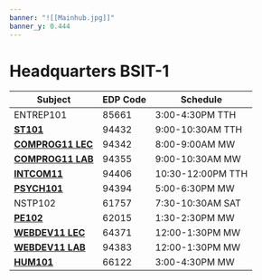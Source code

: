 ```yaml
---
banner: "![[Mainhub.jpg]]"
banner_y: 0.444
---
```

# Headquarters BSIT-1

| Subject                      | EDP Code | Schedule          |
| ---------------------------- | -------- | ----------------- |
| ENTREP101                    | 85661    | 3:00-4:30PM TTH   |
| **[ST101](ST101.md)**           | 94432    | 9:00-10:30AM TTH  |
| **[COMPROG11 LEC](COMPROG11LEC.md)**                | 94342    | 8:00-9:00AM  MW   |
| **[COMPROG11 LAB](COMPROG11LAB.md)**                | 94355    | 9:00-10:30AM MW   |
| **[INTCOM11](INTCOM11.md)**     | 94406    | 10:30-12:00PM TTH |
| **[PSYCH101](PSYCH101.md)**                     | 94394    | 5:00-6:30PM MW    |
| NSTP102                      | 61757    | 7:30-10:30AM SAT  |
| **[PE102](PE102.md)**              | 62015    | 1:30-2:30PM MW    |
| **[WEBDEV11 LEC](WEBDEV11LEC.md)** | 64371    | 12:00-1:30PM MW   |
| **[WEBDEV11 LAB](WEBDEV11LAB.md)**                 | 94383    | 12:00-1:30PM MW   |
| **[HUM101](HUM101.md)**         | 66122    | 3:00-4:30PM MW    |